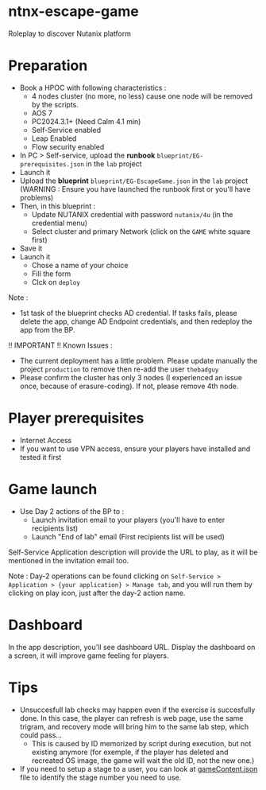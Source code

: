 # ntnx-escape-game
Roleplay to discover Nutanix platform

# Preparation
- Book a HPOC with following characteristics : 
    - 4 nodes cluster (no more, no less) cause one node will be removed by the scripts.
    - AOS 7
    - PC2024.3.1+ (Need Calm 4.1 min)
    - Self-Service enabled
    - Leap Enabled
    - Flow security enabled
- In PC > Self-service, upload the **runbook**  `blueprint/EG-prerequisites.json` in the `lab` project 
- Launch it
- Upload the **blueprint** `blueprint/EG-EscapeGame.json` in the `lab` project (WARNING : Ensure you have launched the runbook first or you'll have problems)
- Then, in this blueprint :
  - Update NUTANIX credential with password `nutanix/4u` (in the credential menu)
  - Select cluster and primary Network (click on the `GAME` white square first)
- Save it
- Launch it
  - Chose a name of your choice
  - Fill the form
  - Clck on `deploy`

Note : 
 - 1st task of the blueprint checks AD credential. If tasks fails, please delete the app, change AD Endpoint credentials, and then redeploy the app from the BP.

!! IMPORTANT !! Known Issues : 
 - The current deployment has a little problem. Please update manually the project `production` to remove then re-add the user `thebadguy`
 - Please confirm the cluster has only 3 nodes (I experienced an issue once, because of erasure-coding). If not, please remove 4th node.

# Player prerequisites
- Internet Access
- If you want to use VPN access, ensure your players have installed and tested it first

# Game launch
- Use Day 2 actions of the BP to :
  - Launch invitation email to your players (you'll have to enter recipients list)
  - Launch "End of lab" email (First recipients list will be used)

Self-Service Application description will provide the URL to play, as it will be mentioned in the invitation email too.

Note : Day-2 operations can be found clicking on `Self-Service > Application > {your application} > Manage tab`, and you will run them by clicking on play icon, just after the day-2 action name.

# Dashboard

In the app description, you'll see dashboard URL. Display the dashboard on a screen, it will improve game feeling for players.

# Tips
- Unsuccesfull lab checks may happen even if the exercise is succesfully done. In this case, the player can refresh is web page, use the same trigram, and recovery mode will bring him to the same lab step, which could pass...
  - This is caused by ID memorized by script during execution, but not existing anymore (for exemple, if the player has deleted and recreated OS image, the game will wait the old ID, not the new one.)
- If you need to setup a stage to a user, you can look at [gameContent.json](gameContent.json) file to identify the stage number you need to use. 

